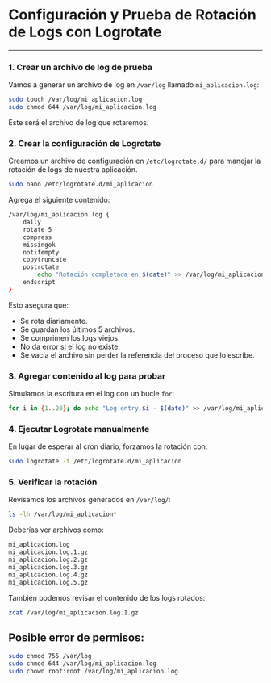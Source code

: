 # Configuración y Prueba de Rotación de Logs con Logrotate

---

### **1. Crear un archivo de log de prueba**

Vamos a generar un archivo de log en `/var/log` llamado `mi_aplicacion.log`:

```bash
sudo touch /var/log/mi_aplicacion.log
sudo chmod 644 /var/log/mi_aplicacion.log
```

Este será el archivo de log que rotaremos.

### **2. Crear la configuración de Logrotate**

Creamos un archivo de configuración en `/etc/logrotate.d/` para manejar la rotación de logs de nuestra aplicación.

```bash
sudo nano /etc/logrotate.d/mi_aplicacion
```

Agrega el siguiente contenido:

```bash
/var/log/mi_aplicacion.log {
    daily          
    rotate 5       
    compress       
    missingok      
    notifempty     
    copytruncate
    postrotate
        echo "Rotación completada en $(date)" >> /var/log/mi_aplicacion.log
    endscript
}
```

Esto asegura que:

- Se rota diariamente.
- Se guardan los últimos 5 archivos.
- Se comprimen los logs viejos.
- No da error si el log no existe.
- Se vacía el archivo sin perder la referencia del proceso que lo escribe.

### **3. Agregar contenido al log para probar**

Simulamos la escritura en el log con un bucle `for`:

```bash
for i in {1..20}; do echo "Log entry $i - $(date)" >> /var/log/mi_aplicacion.log; sleep 1; done
```

### **4. Ejecutar Logrotate manualmente**

En lugar de esperar al cron diario, forzamos la rotación con:

```bash
sudo logrotate -f /etc/logrotate.d/mi_aplicacion
```

### **5. Verificar la rotación**

Revisamos los archivos generados en `/var/log/`:

```bash
ls -lh /var/log/mi_aplicacion*
```

Deberías ver archivos como:

```bash
mi_aplicacion.log
mi_aplicacion.log.1.gz
mi_aplicacion.log.2.gz
mi_aplicacion.log.3.gz
mi_aplicacion.log.4.gz
mi_aplicacion.log.5.gz
```

También podemos revisar el contenido de los logs rotados:

```bash
zcat /var/log/mi_aplicacion.log.1.gz
```

## **Posible error de permisos:**

```bash
sudo chmod 755 /var/log
sudo chmod 644 /var/log/mi_aplicacion.log
sudo chown root:root /var/log/mi_aplicacion.log
```